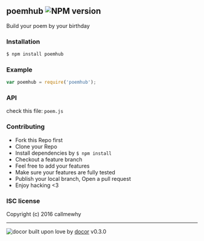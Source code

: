 ## poemhub ![NPM version](https://img.shields.io/npm/v/poemhub.svg?style=flat)

Build your poem by your birthday

### Installation
```bash
$ npm install poemhub
```

### Example
```js
var poemhub = require('poemhub');
```

### API
check this file: `poem.js`

### Contributing
- Fork this Repo first
- Clone your Repo
- Install dependencies by `$ npm install`
- Checkout a feature branch
- Feel free to add your features
- Make sure your features are fully tested
- Publish your local branch, Open a pull request
- Enjoy hacking <3

### ISC license
Copyright (c) 2016 callmewhy



---
![docor]()
built upon love by [docor](git+https://github.com/turingou/docor.git) v0.3.0

